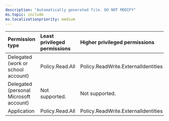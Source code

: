 ```yaml
---
description: "Automatically generated file. DO NOT MODIFY"
ms.topic: include
ms.localizationpriority: medium
---
```


|Permission type|Least privileged permissions|Higher privileged permissions|
|:---|:---|:---|
|Delegated (work or school account)|Policy.Read.All|Policy.ReadWrite.ExternalIdentities|
|Delegated (personal Microsoft account)|Not supported.|Not supported.|
|Application|Policy.Read.All|Policy.ReadWrite.ExternalIdentities|


